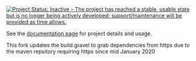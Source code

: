 [![Project Status: Inactive – The project has reached a stable, usable state but is no longer being actively developed; support/maintenance will be provided as time allows.](http://www.repostatus.org/badges/latest/inactive.svg)](http://www.repostatus.org/#inactive)

See the [documentation page](http://entagen.github.com/jenkins-build-per-branch/) for project details and usage.

This fork updates the build.gravel to grab dependencies from https due to the maven repsitory requiring https since mid January 2020